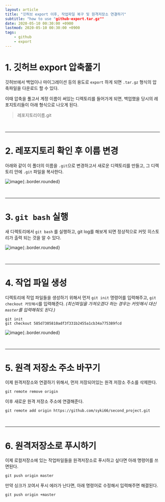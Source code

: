 ```yaml
---
layout: article
title: "깃허브 export 이후, 작업파일 복구 및 원격저장소 연결하기"
subtitle: "how to use "github-export.tar.gz""
date: 2020-05-10 00:30:00 +0900
lastmod: 2020-05-10 00:30:00 +0900
tags: 
    - github
    - export
---
```


# 1. 깃허브 export 압축풀기

깃허브에서 백업이나 마이그레이션 등의 용도로 `export` 하게 되면 `.tar.gz` 형식의 압축파일을 다운로드 할 수 있다.

이때 압축을 풀고서 계정 이름이 써있는 디렉토리를 들어가게 되면, 백업했을 당시의 레포지토리들이 아래 형식으로 나오게 된다.

> 레포지토리이름.git

<br>

---

# 2. 레포지토리 확인 후 이름 변경

아래와 같이 이 폴더의 이름을 `.git`으로 변경하고서 새로운 디렉토리를 만들고, 그 디렉토리 안에 `.git` 파일을 복사한다.

![image](https://user-images.githubusercontent.com/59393359/81478176-97cf2800-9256-11ea-9522-bea0270b7f75.png){:.border.rounded}

<br>

---

# 3. `git bash` 실행

새 디렉토리에서 `git bash` 를 실행하고, git log를 해보게 되면 정상적으로 커밋 히스토리가 출력 되는 것을 알 수 있다.

![image](https://user-images.githubusercontent.com/59393359/81478301-58550b80-9257-11ea-9f82-5a4c943f3f99.png){:.border.rounded}

<br>

---

# 4. 작업 파일 생성

디렉토리에 작업 파일들을 생성하기 위해서 먼저 `git init` 명령어를 입력해주고, `git checkout 커밋해시`를 입력해준다. *(최신파일을 가져오겠다 하는 경우는 커밋해시 대신 `master`를 입력해줘도 된다.)*

```
git init
git checkout 585d7305810adf3f331b2455a1cb34a775389fcd
```

![image](https://user-images.githubusercontent.com/59393359/81478417-4758ca00-9258-11ea-8455-3032c1f33374.png){:.border.rounded}

<br>

---

# 5. 원격 저장소 주소 바꾸기

이제 원격저장소와 연결하기 위해서, 먼저 저장되어있는 원격 저장소 주소를 삭제한다.

```
git remote remove origin
```

이후 새로운 원격 저장소 주소에 연결해준다.

```
git remote add origin https://github.com/syki66/second_project.git
```

<br>

---

# 6. 원격저장소로 푸시하기

이제 로컬저장소에 있는 작업파일들을 원격저장소로 푸시하고 싶다면 아래 명령어를 쓰면된다.

```
git push origin master
```

만약 싱크가 꼬여서 푸시 에러가 난다면, 아래 명령어로 수정해서 입력해주면 해결된다.

```
git push origin +master
```

<br><br><br><br>